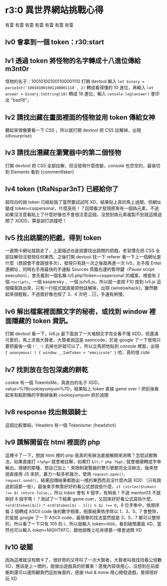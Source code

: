 # r3:0 異世界網站挑戰心得
有雷
有雷
有雷
有雷
有雷
有雷
有雷








## lv0 會拿到一個 token：r30:start

## lv1 透過 token 將怪物的名字轉成十八進位傳給 m3nt0r
怪物的名子：100101001001100001110
打開 devtool 輸入 `let binary = parseInt('100101001001100001110', 2)` 轉成看得懂的 10 進位，再輸入 `let answer = binary.toString(18)` 轉成 18 進位，輸入 `console.log(answer)` 會印出 "bad18"。

## lv2 請找出藏在畫面裡面的怪物並用 token 傳給女神
聽起來很像要看一下 CSS ，所以就打開 devtool 把 CSS 註解掉，出現 {divsurprise}

## lv3 請找出潛藏在瀏覽器中的第二個怪物
打開 devtool 把 CSS 全部註解，但沒發現什麼改變，console 也空空的，最後切到 Elements 看到 {commentfaker}

## lv4 token {tRaNspar3nT} 已經給你了
超坦白的說 token 已經給我了當然要試試阿 XD，結果貼上真的馬上過關，但網址變成 token=csspersona!，什麼巫術！？回頭看才發現原來有一個偽元素，不過如果沒注意看貼上了什麼好像也不會很注意這個，沒想到偽元素複製不到就這樣過關了 XDDD，算是誤打誤撞吧！

## lv5 找出跳關的把戲，得到 token
一進關卡網址就跳走了，上面描述也是說要找出跳關的把戲，老習慣先把 CSS 全部註解但沒發現任何東西，之後打開 devtool 找一下 referer 看一下上一個網址是什麼（想說會不會跳很多次），發現只有跳一次之後就再進一次 lv5，左手按 Enter 連網址，同時右手用最快的手速點 Sources 頁籤右邊的暫停鍵（Pause script execution），會先看到一個名稱 lv5.php?token=csspersona! 的檔案，裡面有 2 個 `<script>`，一個 kaspersky 、一個 js/lv5.js，所以就一直按 F10 按到 lv5.js 這個檔案跳出來，只有一行程式就直接把他註解掉，出現 {windowhack}，雖然聽起來很輕鬆，不過我好像也按了 3、4 次吧 ...|||，手速有夠慢。

## lv6 解出檔案裡面顏文字的秘密，或找到 window 裡面隱藏的 token 資訊。
打開 devtool 看一下，lv6.js 最下面放了一大堆顏文字完全看不懂 XDD，但還滿可愛的，馬上求救大賢者，大賢者說這是 aaencode，於是 google 了一下發現只要把最後一個 `('_')` 去掉也許就可以了，所以立馬把他貼到 console 裡面，出現
`ƒ anonymous(
) {
window.__IamToken = "emojicute"
}`
哈，真的很 cute

## lv7 找到放在包包深處的餅乾
cookie 有一個 TokenIsMe，真直白的名子 XDD，value=%7Bcookieyumyum%7D，結果貼上 token 直接 game over！把前後看起來有點對稱的字刪掉後剩 cookieyumyum 終於過關

## lv8 response 找出無頭騎士
這個比較單純，Headers 有一個 Tokenisme: {headshot}

## lv9 請解開留在 html 裡面的 php
這裡卡了一下，想說 html 裡的 php 我真的有辦法直接解開來測嗎？怎麼試都無法，如果直接打 `<?php>` 就會被註解，如果打 `&lt;? php ?&gt;` 就會被硬轉成字串輸出，很硬的那種，想自己加上 `"` 來限制瀏覽器的雙引號都完全沒辦法，後來想說直接用 JS 來抓，暴力一點多抓幾次，使用 `request.open()`、`request.send()`，結果回傳結果都跑出一樣的東西而且沒什麼內容 XDD （只有跳過對話那一些），最後束手無策好好的看公式想說些什麼，`if (strlen($token) !== 8) return false;`，所以 token 會有 8 個字，有夠長！不過 mentor03 不就剛好 8 個字嗎！？測試了一下結果 game over，又回來好好看公式寫些什麼，`(ord($token[$i]) * ord($token[$i - 1])) % $i !== 0`，8 位字串中，依順序每 2 個轉成 ASCII code 後的數字相乘，相乘結果依序除以 1、3、5、7 會整除，於是就 google 了一下 ASCII code，最簡單的找法當然就是 3、5、7 都可以整除的，所以看了一下只有 105 的 i，所以就輸入 token=iiiiiiii，看到破關畫面 XD，當然也可以輸入 token=NIGHTKFC，跟他說晚上吃肯德基一樣會過關 XD

## lv10 破關
因為這裡就沒有關卡了，很好奇的又呼叫了一次大賢者，大賢者叫我找找看公倍數 XD，應該是上一關的，能做出遊戲真的好厲害！感覺內容很用心，沒想到在前面衝刺還可以邊照顧我們這些後面的，感謝 Huli & minw 用心開發遊戲，覺得很好玩 XD

